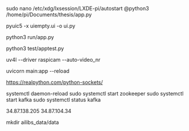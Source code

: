 <!-- Autorun Start Up -->
sudo nano /etc/xdg/lxsession/LXDE-pi/autostart 
@python3 /home/pi/Documents/thesis/app.py

<!-- Transform pyqt5 to .py -->
pyuic5 -x uiempty.ui -o ui.py

<!-- Run app -->
python3 run/app.py

<!-- Test app by flask -->
python3 test/apptest.py

<!-- unofficial userspace V4L2 driver for the Raspberry Pi Camera Module -->
uv4l --driver raspicam --auto-video_nr

<!-- Fast API -->
uvicorn main:app --reload

https://realpython.com/python-sockets/


<!-- Kafka -->
systemctl daemon-reload
sudo systemctl start zookeeper
sudo systemctl start kafka
sudo systemctl status kafka

34.87.138.205
34.87.104.34

<!-- Server Python -->
mkdir ailibs_data/data
